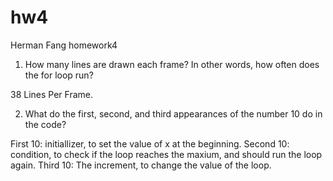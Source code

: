 # hw4
Herman Fang homework4

1. How many lines are drawn each frame? In other words, how often does the for loop run?

38 Lines Per Frame.

2. What do the first, second, and third appearances of the number 10 do in the code?

First 10: initiallizer, to set the value of x at the beginning.
Second 10: condition, to check if the loop reaches the maxium, and should run the loop again.
Third 10: The increment, to change the value of the loop.
